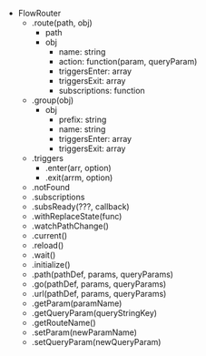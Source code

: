 - FlowRouter
  - .route(path, obj)
    - path
    - obj
      - name: string
      - action: function(param, queryParam)
      - triggersEnter: array
      - triggersExit: array
      - subscriptions: function
  - .group(obj)
    - obj
      - prefix: string
      - name: string
      - triggersEnter: array
      - triggersExit: array
  - .triggers
    - .enter(arr, option)
    - .exit(arrm, option)
  - .notFound
  - .subscriptions
  - .subsReady(???, callback)
  - .withReplaceState(func)
  - .watchPathChange()
  - .current()
  - .reload()
  - .wait()
  - .initialize()
  - .path(pathDef, params, queryParams)
  - .go(pathDef, params, queryParams)
  - .url(pathDef, params, queryParams)
  - .getParam(paramName)
  - .getQueryParam(queryStringKey)
  - .getRouteName()
  - .setParam(newParamName)
  - .setQueryParam(newQueryParam)